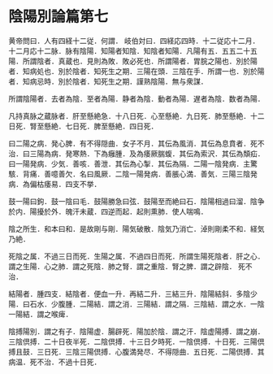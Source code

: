 # 陰陽別論篇第七 #

黄帝問曰．人有四経十二従．何謂．
岐伯対曰．四経応四時．十二従応十二月．十二月応十二脉．脉有陰陽．知陽者知陰．知陰者知陽．凡陽有五．五五二十五陽．所謂陰者．真蔵也．見則為敗．敗必死也．所謂陽者．胃脘之陽也．別於陽者．知病処也．別於陰者．知死生之期．三陽在頭．三陰在手．所謂一也．別於陽者．知病忌時．別於陰者．知死生之期．謹熟陰陽．無与衆謀．

所謂陰陽者．去者為陰．至者為陽．静者為陰．動者為陽．遅者為陰．数者為陽．

凡持真脉之蔵脉者．肝至懸絶急．十八日死．心至懸絶．九日死．肺至懸絶．十二日死．腎至懸絶．七日死．脾至懸絶．四日死．

曰二陽之病．発心脾．有不得隠曲．女子不月．其伝為風消．其伝為息賁者．死不治．曰三陽為病．発寒熱．下為癰腫．及為痿厥腨蝮．其伝為索沢．其伝為頽疝．曰一陽発病．少気．善咳．善泄．其伝為心掣．其伝為隔．二陽一陰発病．主驚駭．背痛．善噫善欠．名曰風厥．二陰一陽発病．善脹心満．善気．三陽三陰発病．為偏枯痿易．四支不挙．

鼓一陽曰鉤．鼓一陰曰毛．鼓陽勝急曰弦．鼓陽至而絶曰石．陰陽相過曰溜．陰争於内．陽擾於外．魄汗未蔵．四逆而起．起則熏肺．使人喘鳴．

陰之所生．和本曰和．是故剛与剛．陽気破散．陰気乃消亡．淖則剛柔不和．経気乃絶．

死陰之属．不過三日而死．生陽之属．不過四日而死．所謂生陽死陰者．肝之心．謂之生陽．心之肺．謂之死陰．肺之腎．謂之重陰．腎之脾．謂之辟陰．
死不治．

結陽者．腫四支．結陰者．便血一升．再結二升．三結三升．陰陽結斜．多陰少陽．曰石水．少腹腫．二陽結．謂之消．三陽結．謂之隔．三陰結．謂之水．一陰一陽結．謂之喉痺．

陰搏陽別．謂之有子．陰陽虚．腸辟死．陽加於陰．謂之汗．陰虚陽搏．謂之崩．三陰倶搏．二十日夜半死．二陰倶搏．十三日夕時死．一陰倶搏．十日死．三陽倶搏且鼓．三日死．三陰三陽倶搏．心腹満発尽．不得隠曲．五日死．二陽倶搏．其病温．死不治．不過十日死．
